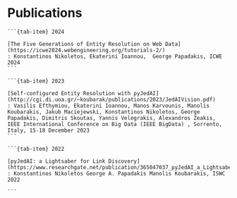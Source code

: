 Publications
=============

````{tab-set}
```{tab-item} 2024

[The Five Generations of Entity Resolution on Web Data](https://icwe2024.webengineering.org/tutorials-2/) 
: Konstantinos Nikoletos, Ekaterini Ioannou,  George Papadakis, ICWE 2024
```

```{tab-item} 2023

[Self-configured Entity Resolution with pyJedAI](http://cgi.di.uoa.gr/~koubarak/publications/2023/JedAIVision.pdf) 
: Vasilis Efthymiou, Ekaterini Ioannou, Manos Karvounis, Manolis Koubarakis, Jakub Maciejewski, Konstantinos Nikoletos, George Papadakis, Dimitris Skoutas, Yannis Velegrakis, Alexandros Zeakis, IEEE International Conference on Big Data (IEEE BigData) , Sorrento, Italy, 15-18 December 2023
```

```{tab-item} 2022

[pyJedAI: a Lightsaber for Link Discovery](https://www.researchgate.net/publication/365047037_pyJedAI_a_Lightsaber_for_Link_Discovery) 
: Konstantinos Nikoletos George A. Papadakis Manolis Koubarakis, ISWC 2022

```
````
